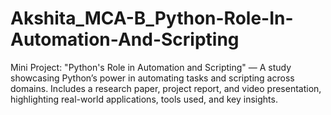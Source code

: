 # Akshita_MCA-B_Python-Role-In-Automation-And-Scripting
Mini Project: "Python's Role in Automation and Scripting" — A study showcasing Python’s power in automating tasks and scripting across domains. Includes a research paper, project report, and video presentation, highlighting real-world applications, tools used, and key insights.
